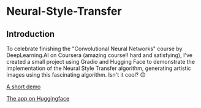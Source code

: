 # Neural-Style-Transfer

## Introduction
To celebrate finishing the "Convolutional Neural Networks" course by DeepLearning.AI on Coursera (amazing course!! hard and satisfying), I've created a small project using Gradio and Hugging Face to demonstrate the implementation of the Neural Style Transfer algorithm, generating artistic images using this fascinating algorithm. Isn't it cool? 😊 

[A short demo](https://youtu.be/KzeKHLSfEfE)

[The app on Huggingface](https://huggingface.co/spaces/shainis/Art_Generation_with_Neural_Style_Transfer)
